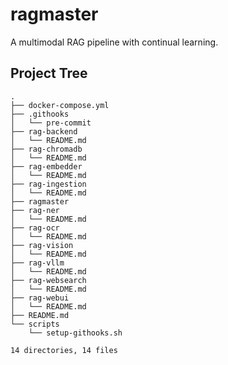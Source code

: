 # ragmaster

A multimodal RAG pipeline with continual learning.

## Project Tree
<!-- PROJECT TREE START -->
```
.
├── docker-compose.yml
├── .githooks
│   └── pre-commit
├── rag-backend
│   └── README.md
├── rag-chromadb
│   └── README.md
├── rag-embedder
│   └── README.md
├── rag-ingestion
│   └── README.md
├── ragmaster
├── rag-ner
│   └── README.md
├── rag-ocr
│   └── README.md
├── rag-vision
│   └── README.md
├── rag-vllm
│   └── README.md
├── rag-websearch
│   └── README.md
├── rag-webui
│   └── README.md
├── README.md
└── scripts
    └── setup-githooks.sh

14 directories, 14 files
```
